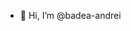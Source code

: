 - 👋 Hi, I’m @badea-andrei

<!---
badea-andrei/badea-andrei is a ✨ special ✨ repository because its `README.md` (this file) appears on your GitHub profile.
You can click the Preview link to take a look at your changes.
--->
